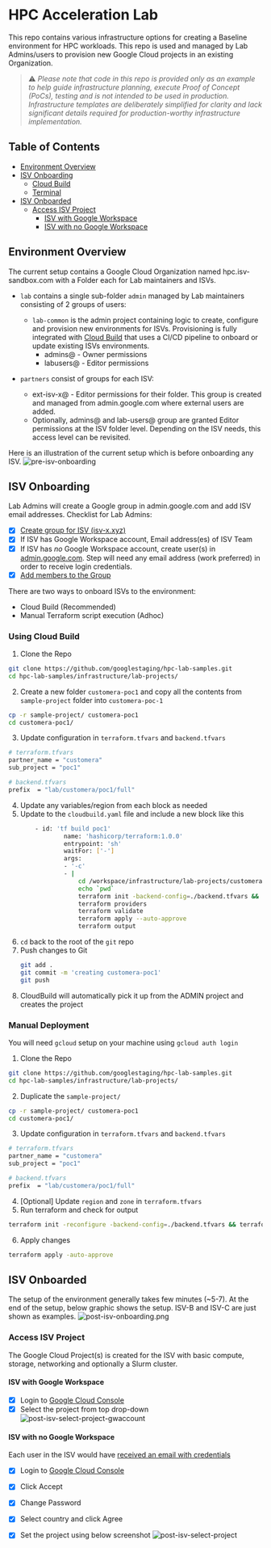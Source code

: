 
# HPC Acceleration Lab

This repo contains various infrastructure options for creating a Baseline environment for HPC workloads. This repo is used and managed by Lab Admins/users to provision new Google Cloud projects in an existing Organization.  

> :warning: *Please note that code in this repo is provided only as an example to help
guide infrastructure planning, execute Proof of Concept (PoCs), testing and is not intended to be used in production. Infrastructure templates are deliberately simplified for clarity and lack significant details required for production-worthy infrastructure implementation.*

## Table of Contents
  - [Environment Overview](#environment)
  - [ISV Onboarding](#isv-onboarding)
    - [Cloud Build](#using-cloud-build)
	- [Terminal](#manual-deployment)
  - [ISV Onboarded](#isv-onboarded)
    - [Access ISV Project](#access-isv-proejct)
      - [ISV with Google Workspace](#isv-with-google-workspace)
      - [ISV with no Google Workspace](#isv-with-no-google-workspace)

## Environment Overview
The current setup contains a Google Cloud Organization named hpc.isv-sandbox.com with a Folder each for Lab maintainers and ISVs. 
 - `lab` contains a single sub-folder `admin` managed by Lab maintainers consisting of 2 groups of users:
   * `lab-common` is the admin project containing logic to create, configure and provision new environments for ISVs. Provisioning is fully integrated with [Cloud Build](https://cloud.google.com/build) that uses a CI/CD pipeline to onboard or update existing ISVs environments.
     * admins@ - Owner permissions
   	 * labusers@ - Editor permissions
 
 - `partners` consist of groups for each ISV:
   * ext-isv-x@ - Editor permissions for their folder. This group is created and managed from admin.google.com where external users are added. 
   * Optionally, admins@ and lab-users@ group are granted Editor permissions at the ISV folder level. Depending on the ISV needs, this access level can be revisited.


Here is an illustration of the current setup which is before onboarding any ISV.
![pre-isv-onboarding](images/pre-isv-onboarding.png)

## ISV Onboarding
Lab Admins will create a Google group in admin.google.com and add ISV email addresses. Checklist for Lab Admins:
 - [x] [Create group for ISV (isv-x.xyz)](https://cloud.google.com/iam/docs/groups-in-cloud-console#creating)
 - [x] If ISV has Google Workspace account, Email address(es) of ISV Team
 - [x] If ISV has *no* Google Workspace account, create user(s) in [admin.google.com](https://support.google.com/a/answer/33310?hl=en). Step will need any email address (work preferred) in order to receive login credentials.
 - [x] [Add members to the Group](https://cloud.google.com/iam/docs/groups-in-cloud-console#viewing-editing-details)

There are two ways to onboard ISVs to the environment:
 - Cloud Build (Recommended)
 - Manual Terraform script execution (Adhoc)
### Using Cloud Build
1. Clone the Repo
```sh
git clone https://github.com/googlestaging/hpc-lab-samples.git
cd hpc-lab-samples/infrastructure/lab-projects/
```
2. Create a new folder `customera-poc1` and copy all the contents from `sample-project` folder into `customera-poc-1`
```sh
cp -r sample-project/ customera-poc1
cd customera-poc1/
```
3. Update configuration in `terraform.tfvars` and `backend.tfvars`
```sh
# terraform.tfvars
partner_name = "customera"
sub_project = "poc1"

# backend.tfvars
prefix  = "lab/customera/poc1/full"
```
4. Update any variables/region from each block as needed
5. Update to the `cloudbuild.yaml` file and include a new block like this
    ```sh
		- id: 'tf build poc1'
				name: 'hashicorp/terraform:1.0.0'
				entrypoint: 'sh'
				waitFor: ['-']
				args: 
				- '-c'
				- |
					cd /workspace/infrastructure/lab-projects/customera-poc-1
					echo `pwd`
					terraform init -backend-config=./backend.tfvars && terraform plan
					terraform providers
					terraform validate
					terraform apply --auto-approve
					terraform output
    ```
5. `cd` back to the root of the `git` repo
6. Push changes to Git
	```sh
    git add .
    git commit -m 'creating customera-poc1'
    git push
    ```
7. CloudBuild will automatically pick it up from the ADMIN project and creates the project 

### Manual Deployment
You will need `gcloud` setup on your machine using `gcloud auth login`

1. Clone the Repo
```sh
git clone https://github.com/googlestaging/hpc-lab-samples.git
cd hpc-lab-samples/infrastructure/lab-projects/
```
2. Duplicate the `sample-project/` 
```sh
cp -r sample-project/ customera-poc1
cd customera-poc1/
```
3. Update configuration in `terraform.tfvars` and `backend.tfvars`
```sh
# terraform.tfvars
partner_name = "customera"
sub_project = "poc1"

# backend.tfvars
prefix  = "lab/customera/poc1/full"
```
4. [Optional] Update `region` and `zone` in `terraform.tfvars`
5. Run terraform and check for output
```sh 
terraform init -reconfigure -backend-config=./backend.tfvars && terraform plan
```
6. Apply changes
```sh
terraform apply -auto-approve
``` 
## ISV Onboarded
The setup of the environment generally takes few minutes (~5-7). At the end of the setup, below graphic shows the setup. ISV-B and ISV-C are just shown as examples.
![post-isv-onboarding.png](images/post-isv-onboarding.png)

### Access ISV Project
The Google Cloud Project(s) is created for the ISV with basic compute, storage, networking and optionally a Slurm cluster. 

#### ISV with Google Workspace 
 - [x] Login to [Google Cloud Console](https://consoles.cloud.google.com)
 - [x] Select the project from top drop-down
![post-isv-select-project-gwaccount](images/post-isv-select-project-gwaccount.png)

#### ISV with no Google Workspace
Each user in the ISV would have [received an email with credentials](##isv-onboarding)
 - [x] Login to [Google Cloud Console](https://consoles.cloud.google.com)
 - [x] Click Accept
 - [x] Change Password
 - [x] Select country and click Agree
 - [x] Set the project using below screenshot
![post-isv-select-project](images/post-isv-select-project.png)










